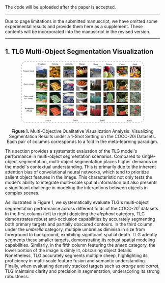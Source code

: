 The code will be uploaded after the paper is accepted.

-----------------------------------------------------------

Due to page limitations in the submitted manuscript, we have omitted some experimental results and provide them here as a supplement. These contents will be incorporated into the manuscript in the revised version.

-----------------------------------------------------------
## 1. TLG Multi-Object Segmentation Visualization

<div align="center">
  <img width="80%" src="Figs/Fig.1.png">
  <p><b>Figure 1.</b> Multi-Objective Qualitative Visualization Analysis: Visualizing Segmentation Results under a 1-Shot Setting on the COCO-20i Datasets. Each pair of columns corresponds to a fold in the meta-learning paradigm.</p>
</div>

This section provides a systematic evaluation of the TLG model's performance in multi-object segmentation scenarios. Compared to single-object segmentation, multi-object segmentation places higher demands on the model's contextual understanding. This is primarily due to the inherent attention bias of convolutional neural networks, which tend to prioritize salient object features in the image. This characteristic not only tests the model's ability to integrate multi-scale spatial information but also presents a significant challenge in modeling the interactions between objects in complex scenes. 

As illustrated in Figure 1, we systematically evaluate TLG's multi-object segmentation performance across different folds of the COCO-20<sup>i</sup> datasets. In the first column (left to right) depicting the *elephant* category, TLG demonstrates robust anti-occlusion capabilities by accurately segmenting both primary targets and partially obscured contours. In the third column, under the *umbrella* category, multiple umbrellas diminish in size from foreground to background, exhibiting significant spatial depth. TLG adeptly segments these smaller targets, demonstrating its robust spatial modeling capabilities. Similarly, in the fifth column featuring the *sheep* category, the lower portion of the image is dimly lit, obscuring object details. Nonetheless, TLG accurately segments multiple sheep, highlighting its proficiency in multi-scale feature fusion and semantic understanding. Finally, when evaluating densely stacked targets such as *orange* and *carrot*, TLG maintains clarity and precision in segmentation, underscoring its strong robustness.
